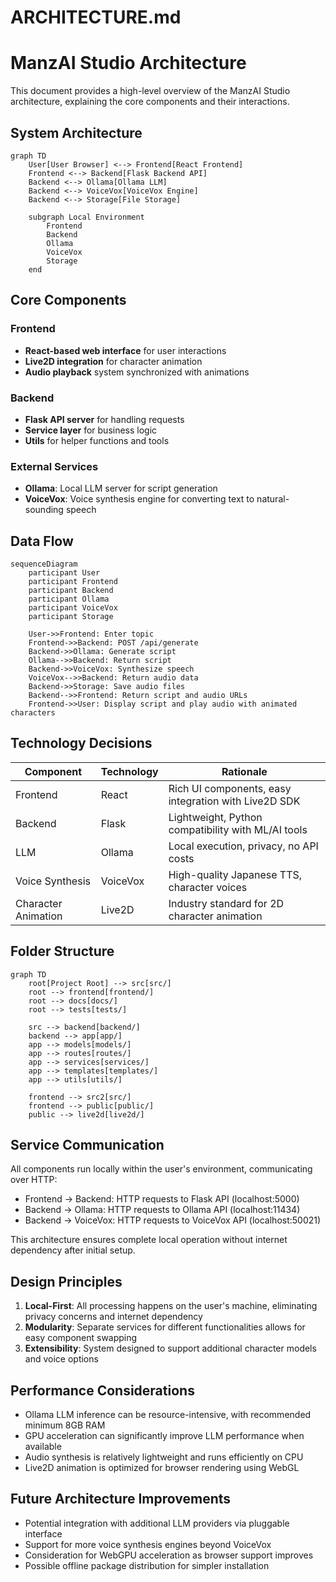 # ARCHITECTURE.md

# ManzAI Studio Architecture

This document provides a high-level overview of the ManzAI Studio architecture, explaining the core components and their interactions.

## System Architecture

```mermaid
graph TD
    User[User Browser] <--> Frontend[React Frontend]
    Frontend <--> Backend[Flask Backend API]
    Backend <--> Ollama[Ollama LLM]
    Backend <--> VoiceVox[VoiceVox Engine]
    Backend <--> Storage[File Storage]
    
    subgraph Local Environment
        Frontend
        Backend
        Ollama
        VoiceVox
        Storage
    end
```

## Core Components

### Frontend
- **React-based web interface** for user interactions
- **Live2D integration** for character animation
- **Audio playback** system synchronized with animations

### Backend
- **Flask API server** for handling requests
- **Service layer** for business logic
- **Utils** for helper functions and tools

### External Services
- **Ollama**: Local LLM server for script generation
- **VoiceVox**: Voice synthesis engine for converting text to natural-sounding speech

## Data Flow

```mermaid
sequenceDiagram
    participant User
    participant Frontend
    participant Backend
    participant Ollama
    participant VoiceVox
    participant Storage
    
    User->>Frontend: Enter topic
    Frontend->>Backend: POST /api/generate
    Backend->>Ollama: Generate script
    Ollama-->>Backend: Return script
    Backend->>VoiceVox: Synthesize speech
    VoiceVox-->>Backend: Return audio data
    Backend->>Storage: Save audio files
    Backend-->>Frontend: Return script and audio URLs
    Frontend->>User: Display script and play audio with animated characters
```

## Technology Decisions

| Component | Technology | Rationale |
|-----------|------------|-----------|
| Frontend | React | Rich UI components, easy integration with Live2D SDK |
| Backend | Flask | Lightweight, Python compatibility with ML/AI tools |
| LLM | Ollama | Local execution, privacy, no API costs |
| Voice Synthesis | VoiceVox | High-quality Japanese TTS, character voices |
| Character Animation | Live2D | Industry standard for 2D character animation |

## Folder Structure

```mermaid
graph TD
    root[Project Root] --> src[src/]
    root --> frontend[frontend/]
    root --> docs[docs/]
    root --> tests[tests/]
    
    src --> backend[backend/]
    backend --> app[app/]
    app --> models[models/]
    app --> routes[routes/]
    app --> services[services/]
    app --> templates[templates/]
    app --> utils[utils/]
    
    frontend --> src2[src/]
    frontend --> public[public/]
    public --> live2d[live2d/]
```

## Service Communication

All components run locally within the user's environment, communicating over HTTP:
- Frontend → Backend: HTTP requests to Flask API (localhost:5000)
- Backend → Ollama: HTTP requests to Ollama API (localhost:11434)
- Backend → VoiceVox: HTTP requests to VoiceVox API (localhost:50021)

This architecture ensures complete local operation without internet dependency after initial setup.

## Design Principles

1. **Local-First**: All processing happens on the user's machine, eliminating privacy concerns and internet dependency
2. **Modularity**: Separate services for different functionalities allows for easy component swapping
3. **Extensibility**: System designed to support additional character models and voice options

## Performance Considerations

- Ollama LLM inference can be resource-intensive, with recommended minimum 8GB RAM
- GPU acceleration can significantly improve LLM performance when available
- Audio synthesis is relatively lightweight and runs efficiently on CPU
- Live2D animation is optimized for browser rendering using WebGL

## Future Architecture Improvements

- Potential integration with additional LLM providers via pluggable interface
- Support for more voice synthesis engines beyond VoiceVox
- Consideration for WebGPU acceleration as browser support improves
- Possible offline package distribution for simpler installation

